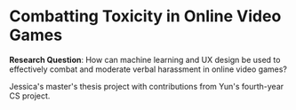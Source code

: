 <h1>Combatting Toxicity in Online Video Games</h1>

**Research Question**: How can machine learning and UX design be used to effectively combat and moderate verbal harassment in online video games?

Jessica's master's thesis project with contributions from Yun's fourth-year CS project.
